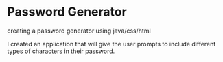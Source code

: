 # Password Generator
 creating a password generator using java/css/html

I created an application that will give the user prompts to include different types of characters in their password.

